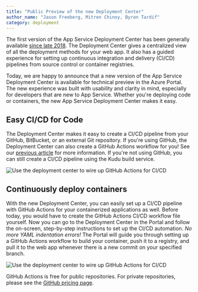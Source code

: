```yaml
---
title: "Public Preview of the new Deployment Center"
author_name: "Jason Freeberg, Mitren Chinoy, Byron Tardif"
category: deployment
---
```


The first version of the App Service Deployment Center has been generally available [since late 2018](https://azure.microsoft.com/updates/azure-app-service-deployment-center-now-available/). The Deployment Center gives a centralized view of all the deployment methods for your web app. It also has a guided experience for setting up continuous integration and delivery (CI/CD) pipelines from source control or container registries.

Today, we are happy to announce that a new version of the App Service Deployment Center is available for technical preview in the Azure Portal. The new experience was built with usability and clarity in mind, especially for developers that are new to App Service. Whether you're deploying code or containers, the new App Service Deployment Center makes it easy.

## Easy CI/CD for Code

The Deployment Center makes it easy to create a CI/CD pipeline from your GitHub, BitBucket, or an external Git repository. If you're using GitHub, the Deployment Center can also create a GitHub Actions workflow for you! See our [previous article](https://azure.github.io/AppService/2020/08/19/github-actions-code-ga.html) for more information. If you're not using GitHub, you can still create a CI/CD pipeline using the Kudu build service.

![Use the deployment center to wire up GitHub Actions for CI/CD]({{site.baseurl}}/media/2020/09/deployment-center-code.png)

## Continuously deploy containers

With the new Deployment Center, you can easily set up a CI/CD pipeline with GitHub Actions for your containerized applications as well. Before today, you would have to create the GitHub Actions CI/CD workflow file yourself. Now you can go to the Deployment Center in the Portal and follow the on-screen, step-by-step instructions to set up the CI/CD automation. *No more YAML indentation errors!* The Portal will guide you through setting up a GitHub Actions workflow to build your container, push it to a registry, and pull it to the web app whenever there is a new commit on your specified branch.

![Use the deployment center to wire up GitHub Actions for CI/CD]({{site.baseurl}}/media/2020/09/deployment-center-container.png)

GitHub Actions is free for public repositories. For private repositories, please see the [GitHub pricing page](https://github.com/pricing).
